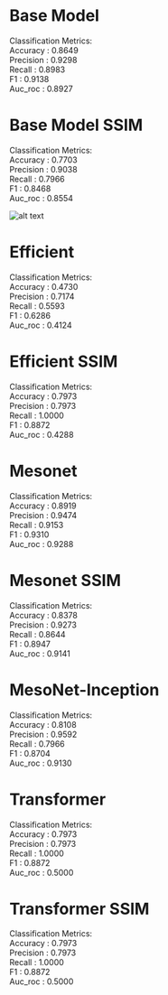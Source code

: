 # Base Model
Classification Metrics:<br>
Accuracy  : 0.8649<br>
Precision : 0.9298<br>
Recall    : 0.8983<br>
F1        : 0.9138<br>
Auc_roc   : 0.8927


# Base Model SSIM
Classification Metrics:<br>
Accuracy  : 0.7703<br>
Precision : 0.9038<br>
Recall    : 0.7966<br>
F1        : 0.8468<br>
Auc_roc   : 0.8554

![alt text](base:model_SSIM.png)

# Efficient
Classification Metrics:<br>
Accuracy  : 0.4730<br>
Precision : 0.7174<br>
Recall    : 0.5593<br>
F1        : 0.6286<br>
Auc_roc   : 0.4124


# Efficient SSIM
Classification Metrics:<br>
Accuracy  : 0.7973<br>
Precision : 0.7973<br>
Recall    : 1.0000<br>
F1        : 0.8872<br>
Auc_roc   : 0.4288

# Mesonet
Classification Metrics:<br>
Accuracy  : 0.8919<br>
Precision : 0.9474<br>
Recall    : 0.9153<br>
F1        : 0.9310<br>
Auc_roc   : 0.9288

# Mesonet SSIM
Classification Metrics:<br>
Accuracy  : 0.8378<br>
Precision : 0.9273<br>
Recall    : 0.8644<br>
F1        : 0.8947<br>
Auc_roc   : 0.9141

# MesoNet-Inception
Classification Metrics:<br>
Accuracy  : 0.8108<br>
Precision : 0.9592<br>
Recall    : 0.7966<br>
F1        : 0.8704<br>
Auc_roc   : 0.9130

# Transformer
Classification Metrics:<br>
Accuracy  : 0.7973<br>
Precision : 0.7973<br>
Recall    : 1.0000<br>
F1        : 0.8872<br>
Auc_roc   : 0.5000<br>

# Transformer SSIM
Classification Metrics:<br>
Accuracy  : 0.7973<br>
Precision : 0.7973<br>
Recall    : 1.0000<br>
F1        : 0.8872<br>
Auc_roc   : 0.5000<br>

